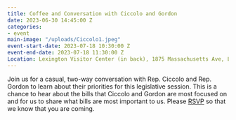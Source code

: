 ```yaml
---
title: Coffee and Conversation with Ciccolo and Gordon
date: 2023-06-30 14:45:00 Z
categories:
- event
main-image: "/uploads/Ciccolo1.jpeg"
event-start-date: 2023-07-18 10:30:00 Z
event-end-date: 2023-07-18 11:30:00 Z
Location: Lexington Visitor Center (in back), 1875 Massachusetts Ave, Lexington, MA
---
```


Join us for a casual, two-way conversation with Rep. Ciccolo and Rep. Gordon to learn about their priorities for this legislative session. This is a chance to hear about the bills that Ciccolo and Gordon are most focused on and for us to share what bills are most important to us. Please [RSVP](https://www.mobilize.us/indivisiblelab/event/569296/) so that we know that you are coming.